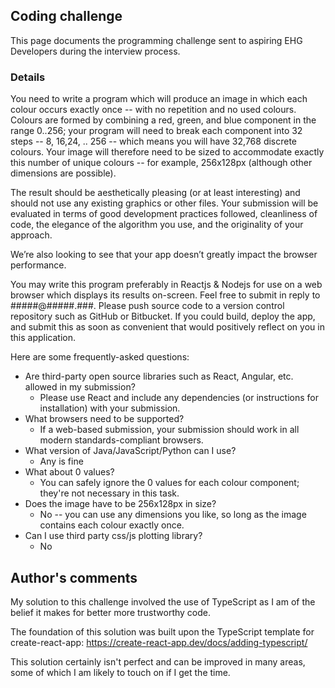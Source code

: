 ## Coding challenge

This page documents the programming challenge sent to aspiring EHG Developers during the interview process.

### Details
You need to write a program which will produce an image in which each colour occurs exactly once -- with no repetition and no used colours. Colours are formed by combining a red, green, and blue component in the range 0..256; your program will need to break each component into 32 steps -- 8, 16,24, .. 256 -- which means you will have 32,768 discrete colours. Your image will therefore need to be sized to accommodate exactly this number of unique colours -- for example, 256x128px (although other dimensions are possible).

The result should be aesthetically pleasing (or at least interesting) and should not use any existing graphics or other files. Your submission will be evaluated in terms of good development practices followed, cleanliness of code, the elegance of the algorithm you use, and the originality of your approach.

We’re also looking to see that your app doesn’t greatly impact the browser performance.

You may write this program preferably in Reactjs & Nodejs for use on a web browser which displays its results on-screen. Feel free to submit in reply to #####@#####.###. Please push source code to a version control repository such as GitHub or Bitbucket. If you could build, deploy the app, and submit this as soon as convenient that would positively reflect on you in this application.

Here are some frequently-asked questions:

* Are third-party open source libraries such as React, Angular, etc. allowed in my submission?
    * Please use React and include any dependencies (or instructions for installation) with your submission.
* What browsers need to be supported?
    * If a web-based submission, your submission should work in all modern standards-compliant browsers.
* What version of Java/JavaScript/Python can I use? 
    * Any is fine
* What about 0 values?
    * You can safely ignore the 0 values for each colour component; they're not necessary in this task.
* Does the image have to be 256x128px in size? 
    * No -- you can use any dimensions you like, so long as the image contains each colour exactly once.
* Can I use third party css/js plotting library?
    * No

## Author's comments
My solution to this challenge involved the use of TypeScript as I am of the belief it makes for better more trustworthy code.

The foundation of this solution was built upon the TypeScript template for create-react-app: https://create-react-app.dev/docs/adding-typescript/

This solution certainly isn't perfect and can be improved in many areas, some of which I am likely to touch on if I get the time.